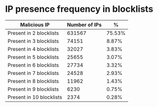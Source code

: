 # IP presence frequency in blocklists
| Malicious IP | Number of IPs | % |
|----|----|----|
| Present in 2 blocklists | 631567 | 75.53% |
| Present in 3 blocklists | 74151 | 8.87% |
| Present in 4 blocklists | 32027 | 3.83% |
| Present in 5 blocklists | 25655 | 3.07% |
| Present in 6 blocklists | 27734 | 3.32% |
| Present in 7 blocklists | 24528 | 2.93% |
| Present in 8 blocklists | 11962 | 1.43% |
| Present in 9 blocklists | 6230 | 0.75% |
| Present in 10 blocklists | 2374 | 0.28% |

